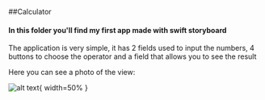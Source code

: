 ##Calculator
#### In this folder you'll find my first app made with swift storyboard

The application is very simple, it has 2 fields used to input the numbers, 4 buttons to choose the operator and a field that allows you to see the result

Here you can see a photo of the view:

![alt text](https://github.com/Steefy17/SwiftProgettiXcode/blob/main/Operators.png){ width=50% }

